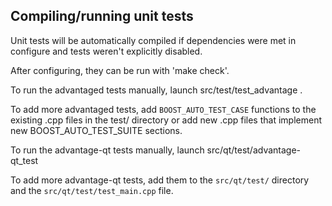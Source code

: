 Compiling/running unit tests
------------------------------------

Unit tests will be automatically compiled if dependencies were met in configure
and tests weren't explicitly disabled.

After configuring, they can be run with 'make check'.

To run the advantaged tests manually, launch src/test/test_advantage .

To add more advantaged tests, add `BOOST_AUTO_TEST_CASE` functions to the existing
.cpp files in the test/ directory or add new .cpp files that
implement new BOOST_AUTO_TEST_SUITE sections.

To run the advantage-qt tests manually, launch src/qt/test/advantage-qt_test

To add more advantage-qt tests, add them to the `src/qt/test/` directory and
the `src/qt/test/test_main.cpp` file.
